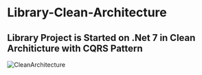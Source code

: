 # Library-Clean-Architecture
##  Library Project is Started on .Net 7 in Clean Architicture with CQRS Pattern
![CleanArchitecture](https://github.com/KTajerbashi/Library-Clean-Architecture/assets/89404392/1a4967ec-8901-4999-a395-06c82e29168e)
